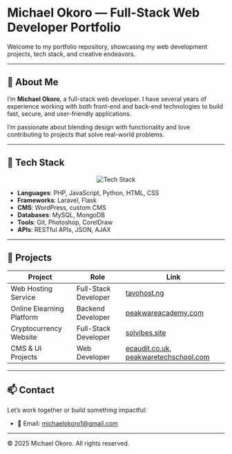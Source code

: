# Michael Okoro — Full-Stack Web Developer Portfolio

Welcome to my portfolio repository, showcasing my web development projects, tech stack, and creative endeavors.

---

## 👤 About Me

I’m **Michael Okoro**, a full-stack web developer. I have several years of experience working with both front-end and back-end technologies to build fast, secure, and user-friendly applications.

I’m passionate about blending design with functionality and love contributing to projects that solve real-world problems.

---


## 🧠 Tech Stack

<div align="center">
  <img src="https://skillicons.dev/icons?i=php,laravel,js,python,html,css,mysql,git" alt="Tech Stack" />
</div>

- **Languages**: PHP, JavaScript, Python, HTML, CSS
- **Frameworks**: Laravel, Flask
- **CMS**: WordPress, custom CMS
- **Databases**: MySQL, MongoDB
- **Tools**: Git, Photoshop, CorelDraw
- **APIs**: RESTful APIs, JSON, AJAX

---

## 📁 Projects

| Project | Role | Link |
|--------|------|------|
| Web Hosting Service | Full-Stack Developer | [tavohost.ng](http://www.tavohost.ng) |
| Online Elearning Platform | Backend Developer | [peakwareacademy.com](http://www.peakwareacademy.com) |
| Cryptocurrency Website | Full-Stack Developer | [solvibes.site](http://www.solvibes.site) |
| CMS & UI Projects | Web Developer | [ecaudit.co.uk](http://www.ecaudit.co.uk), [peakwaretechschool.com](http://www.peakwaretechschool.com) |

---



## 📫 Contact

Let’s work together or build something impactful:

- 📧 Email: [michaelokoro1@gmail.com](mailto:michaelokoro1@gmail.com)

---



© 2025 Michael Okoro. All rights reserved.
